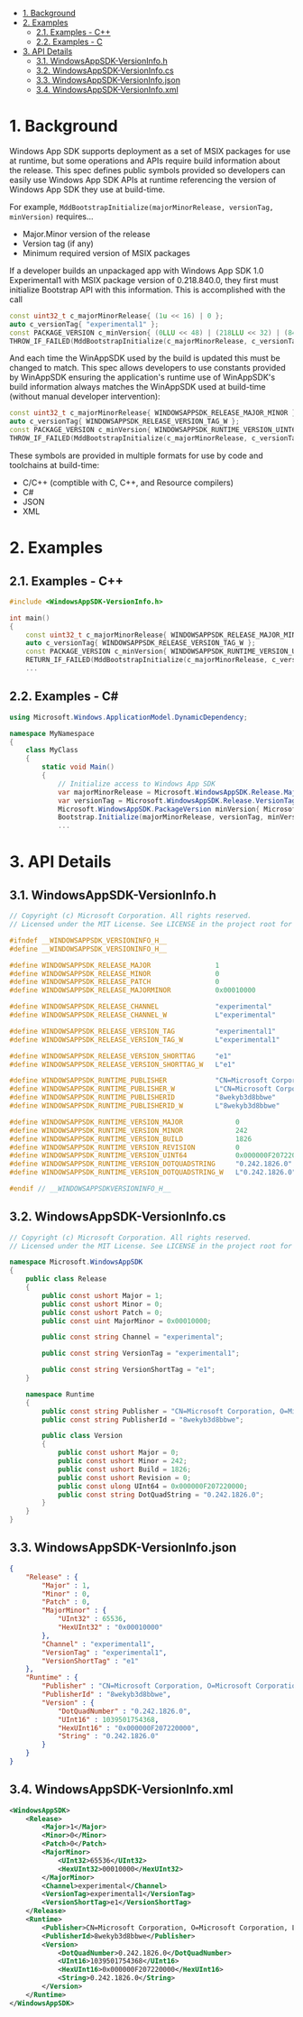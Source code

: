 - [1. Background](#1-background)
- [2. Examples](#2-examples)
  - [2.1. Examples - C++](#21-examples---c)
  - [2.2. Examples - C](#22-examples---c)
- [3. API Details](#3-api-details)
  - [3.1. WindowsAppSDK-VersionInfo.h](#31-windowsappsdk-versioninfoh)
  - [3.2. WindowsAppSDK-VersionInfo.cs](#32-windowsappsdk-versioninfocs)
  - [3.3. WindowsAppSDK-VersionInfo.json](#33-windowsappsdk-versioninfojson)
  - [3.4. WindowsAppSDK-VersionInfo.xml](#34-windowsappsdk-versioninfoxml)

# 1. Background

Windows App SDK supports deployment as a set of MSIX packages for use at runtime, but some
operations and APIs require build information about the release. This spec defines public symbols
provided so developers can easily use Windows App SDK APIs at runtime referencing the version of
Windows App SDK they use at build-time.

For example,  `MddBootstrapInitialize(majorMinorRelease, versionTag, minVersion)` requires...

* Major.Minor version of the release
* Version tag (if any)
* Minimum required version of MSIX packages

If a developer builds an unpackaged app with Windows App SDK 1.0 Experimental1 with MSIX package
version of 0.218.840.0, they first must initialize Bootstrap API with this information. This is
accomplished with the call

```c++
const uint32_t c_majorMinorRelease{ (1u << 16) | 0 };
auto c_versionTag{ "experimental1" };
const PACKAGE_VERSION c_minVersion{ (0LLU << 48) | (218LLU << 32) | (840LLU << 16) | 0 };
THROW_IF_FAILED(MddBootstrapInitialize(c_majorMinorRelease, c_versionTag, minVersion));
```

And each time the WinAppSDK used by the build is updated this must be changed to match. This spec
allows developers to use constants provided by WinAppSDK ensuring the application's runtime use of
WinAppSDK's build information always matches the WinAppSDK used at build-time (without manual
developer intervention):

```c++
const uint32_t c_majorMinorRelease{ WINDOWSAPPSDK_RELEASE_MAJOR_MINOR };
auto c_versionTag{ WINDOWSAPPSDK_RELEASE_VERSION_TAG_W };
const PACKAGE_VERSION c_minVersion{ WINDOWSAPPSDK_RUNTIME_VERSION_UINT64 };
THROW_IF_FAILED(MddBootstrapInitialize(c_majorMinorRelease, c_versionTag, minVersion));
```

These symbols are provided in multiple formats for use by code and toolchains at build-time:

* C/C++ (comptible with C, C++, and Resource compilers)
* C#
* JSON
* XML

# 2. Examples

## 2.1. Examples - C++

```c++
#include <WindowsAppSDK-VersionInfo.h>

int main()
{
    const uint32_t c_majorMinorRelease{ WINDOWSAPPSDK_RELEASE_MAJOR_MINOR };
    auto c_versionTag{ WINDOWSAPPSDK_RELEASE_VERSION_TAG_W };
    const PACKAGE_VERSION c_minVersion{ WINDOWSAPPSDK_RUNTIME_VERSION_UINT64 };
    RETURN_IF_FAILED(MddBootstrapInitialize(c_majorMinorRelease, c_versionTag, minVersion));
    ...
```

## 2.2. Examples - C#

```c#
using Microsoft.Windows.ApplicationModel.DynamicDependency;

namespace MyNamespace
{
    class MyClass
    {
        static void Main()
        {
            // Initialize access to Windows App SDK
            var majorMinorRelease = Microsoft.WindowsAppSDK.Release.MajorMinor;
            var versionTag = Microsoft.WindowsAppSDK.Release.VersionTag;
            Microsoft.WindowsAppSDK.PackageVersion minVersion{ Microsoft.WindowsAppSDK.Runtime.Version.UInt64 };
            Bootstrap.Initialize(majorMinorRelease, versionTag, minVersion));
            ...
```

# 3. API Details

## 3.1. WindowsAppSDK-VersionInfo.h

```c
// Copyright (c) Microsoft Corporation. All rights reserved.
// Licensed under the MIT License. See LICENSE in the project root for license information.

#ifndef __WINDOWSAPPSDK_VERSIONINFO_H__
#define __WINDOWSAPPSDK_VERSIONINFO_H__

#define WINDOWSAPPSDK_RELEASE_MAJOR                1
#define WINDOWSAPPSDK_RELEASE_MINOR                0
#define WINDOWSAPPSDK_RELEASE_PATCH                0
#define WINDOWSAPPSDK_RELEASE_MAJORMINOR           0x00010000

#define WINDOWSAPPSDK_RELEASE_CHANNEL              "experimental"
#define WINDOWSAPPSDK_RELEASE_CHANNEL_W            L"experimental"

#define WINDOWSAPPSDK_RELEASE_VERSION_TAG          "experimental1"
#define WINDOWSAPPSDK_RELEASE_VERSION_TAG_W        L"experimental1"

#define WINDOWSAPPSDK_RELEASE_VERSION_SHORTTAG     "e1"
#define WINDOWSAPPSDK_RELEASE_VERSION_SHORTTAG_W   L"e1"

#define WINDOWSAPPSDK_RUNTIME_PUBLISHER            "CN=Microsoft Corporation, O=Microsoft Corporation, L=Redmond, S=Washington, C=US"
#define WINDOWSAPPSDK_RUNTIME_PUBLISHER_W          L"CN=Microsoft Corporation, O=Microsoft Corporation, L=Redmond, S=Washington, C=US"
#define WINDOWSAPPSDK_RUNTIME_PUBLISHERID          "8wekyb3d8bbwe"
#define WINDOWSAPPSDK_RUNTIME_PUBLISHERID_W        L"8wekyb3d8bbwe"

#define WINDOWSAPPSDK_RUNTIME_VERSION_MAJOR             0
#define WINDOWSAPPSDK_RUNTIME_VERSION_MINOR             242
#define WINDOWSAPPSDK_RUNTIME_VERSION_BUILD             1826
#define WINDOWSAPPSDK_RUNTIME_VERSION_REVISION          0
#define WINDOWSAPPSDK_RUNTIME_VERSION_UINT64            0x000000F207220000
#define WINDOWSAPPSDK_RUNTIME_VERSION_DOTQUADSTRING     "0.242.1826.0"
#define WINDOWSAPPSDK_RUNTIME_VERSION_DOTQUADSTRING_W   L"0.242.1826.0"

#endif // __WINDOWSAPPSDKVERSIONINFO_H__
```

## 3.2. WindowsAppSDK-VersionInfo.cs

```c#
// Copyright (c) Microsoft Corporation. All rights reserved.
// Licensed under the MIT License. See LICENSE in the project root for license information.

namespace Microsoft.WindowsAppSDK
{
    public class Release
    {
        public const ushort Major = 1;
        public const ushort Minor = 0;
        public const ushort Patch = 0;
        public const uint MajorMinor = 0x00010000;

        public const string Channel = "experimental";

        public const string VersionTag = "experimental1";

        public const string VersionShortTag = "e1";
    }

    namespace Runtime
    {
        public const string Publisher = "CN=Microsoft Corporation, O=Microsoft Corporation, L=Redmond, S=Washington, C=US";
        public const string PublisherId = "8wekyb3d8bbwe";

        public class Version
        {
            public const ushort Major = 0;
            public const ushort Minor = 242;
            public const ushort Build = 1826;
            public const ushort Revision = 0;
            public const ulong UInt64 = 0x000000F207220000;
            public const string DotQuadString = "0.242.1826.0";
        }
    }
}
```

## 3.3. WindowsAppSDK-VersionInfo.json

```json
{
    "Release" : {
        "Major" : 1,
        "Minor" : 0,
        "Patch" : 0,
        "MajorMinor" : {
            "UInt32" : 65536,
            "HexUInt32" : "0x00010000"
        },
        "Channel" : "experimental1",
        "VersionTag" : "experimental1",
        "VersionShortTag" : "e1"
    },
    "Runtime" : {
        "Publisher" : "CN=Microsoft Corporation, O=Microsoft Corporation, L=Redmond, S=Washington, C=US",
        "PublisherId" : "8wekyb3d8bbwe",
        "Version" : {
            "DotQuadNumber" : "0.242.1826.0",
            "UInt16" : 1039501754368,
            "HexUInt16" : "0x000000F207220000",
            "String" : "0.242.1826.0"
        }
    }
}
```

## 3.4. WindowsAppSDK-VersionInfo.xml

```xml
<WindowsAppSDK>
    <Release>
        <Major>1</Major>
        <Minor>0</Minor>
        <Patch>0</Patch>
        <MajorMinor>
            <UInt32>65536</UInt32>
            <HexUInt32>00010000</HexUInt32>
        </MajorMinor>
        <Channel>experimental</Channel>
        <VersionTag>experimental1</VersionTag>
        <VersionShortTag>e1</VersionShortTag>
    </Release>
    <Runtime>
        <Publisher>CN=Microsoft Corporation, O=Microsoft Corporation, L=Redmond, S=Washington, C=US</Publisher>
        <PublisherId>8wekyb3d8bbwe</Publisher>
        <Version>
            <DotQuadNumber>0.242.1826.0</DotQuadNumber>
            <UInt16>1039501754368</UInt16>
            <HexUInt16>0x000000F207220000</HexUInt16>
            <String>0.242.1826.0</String>
        </Version>
    </Runtime>
</WindowsAppSDK>
```
